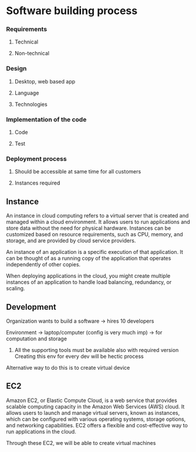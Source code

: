# Software building process

### Requirements

1. Technical

2. Non-technical

### Design

1. Desktop, web based app

2. Language

3. Technologies

### Implementation of the code

1. Code

2. Test

### Deployment process

1. Should be accessible at same time for all customers

2. Instances required

## Instance

An instance in cloud computing refers to a virtual server that is created and managed within a cloud environment. It allows users to run applications and store data without the need for physical hardware. Instances can be customized based on resource requirements, such as CPU, memory, and storage, and are provided by cloud service providers.

An instance of an application is a specific execution of that application. It can be thought of as a running copy of the application that operates independently of other copies.

When deploying applications in the cloud, you might create multiple instances of an application to handle load balancing, redundancy, or scaling.

## Development

Organization wants to build a software -> hires 10 developers

Environment -> laptop/computer (config is very much imp) -> for computation and storage

1. All the supporting tools must be available also with required version<br>
   Creating this env for every dev will be hectic process

Alternative way to do this is to create virtual device

## EC2

Amazon EC2, or Elastic Compute Cloud, is a web service that provides scalable computing capacity in the Amazon Web Services (AWS) cloud. It allows users to launch and manage virtual servers, known as instances, which can be configured with various operating systems, storage options, and networking capabilities. EC2 offers a flexible and cost-effective way to run applications in the cloud.

Through these EC2, we will be able to create virtual machines
